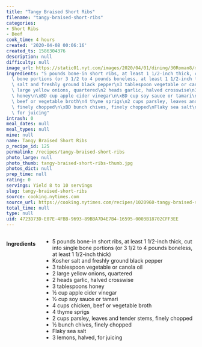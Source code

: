 ```yaml
---
title: "Tangy Braised Short Ribs"
filename: "tangy-braised-short-ribs"
categories:
- Short Ribs
- Beef
cook_time: 4 hours
created: '2020-04-08 00:06:16'
created_ts: 1586304376
description: null
difficulty: null
image_url: https://static01.nyt.com/images/2020/04/01/dining/30Roman8/merlin_170265405_0a959f02-2f74-41cc-aaa8-0308f3619ce9-articleLarge.jpg
ingredients: "5 pounds bone-in short ribs, at least 1 1/2-inch thick, cut into single\
  \ bone portions (or 3 1/2 to 4 pounds boneless, at least 1 1/2-inch thick)\nKosher\
  \ salt and freshly ground black pepper\n3 tablespoon vegetable or canola oil\n2\
  \ large yellow onions, quartered\n2 heads garlic, halved crosswise\n3 tablespoons\
  \ honey\n\xBD cup apple cider vinegar\n\xBD cup soy sauce or tamari\n4 cups chicken,\
  \ beef or vegetable broth\n4 thyme sprigs\n2 cups parsley, leaves and tender stems,\
  \ finely chopped\n\xBD bunch chives, finely chopped\nFlaky sea salt\n3 lemons, halved,\
  \ for juicing"
intrash: 0
meal_dates: null
meal_types: null
mine: null
name: Tangy Braised Short Ribs
p_recipe_id: 125
permalink: /recipes/tangy-braised-short-ribs
photo_large: null
photo_thumb: tangy-braised-short-ribs-thumb.jpg
photos_dict: null
prep_time: null
rating: 0
servings: Yield 8 to 10 servings
slug: tangy-braised-short-ribs
source: cooking.nytimes.com
source_url: https://cooking.nytimes.com/recipes/1020960-tangy-braised-short-ribs?action=click&module=Global%20Search%20Recipe%20Card&pgType=search&rank=1
total_time: null
type: null
uid: 4723D73D-E07E-4FBB-9693-89BBA7D4E7B4-16595-0003B18702CFF3EE
---
```

<div class="large-8 medium-7 columns" id="writeup">	</div><!-- #writeup -->
</div><!-- #row-one -->
<div class="row" id="row-two">	<div class="medium-4 small-5 columns" id="ingredients"><h4>Ingredients</h4><div class="box box-ingredients content"><ul>
<li>5 pounds bone-in short ribs, at least 1 1/2-inch thick, cut into single bone portions (or 3 1/2 to 4 pounds boneless, at least 1 1/2-inch thick)</li>
<li>Kosher salt and freshly ground black pepper</li>
<li>3 tablespoon vegetable or canola oil</li>
<li>2 large yellow onions, quartered</li>
<li>2 heads garlic, halved crosswise</li>
<li>3 tablespoons honey</li>
<li>½ cup apple cider vinegar</li>
<li>½ cup soy sauce or tamari</li>
<li>4 cups chicken, beef or vegetable broth</li>
<li>4 thyme sprigs</li>
<li>2 cups parsley, leaves and tender stems, finely chopped</li>
<li>½ bunch chives, finely chopped</li>
<li>Flaky sea salt</li>
<li>3 lemons, halved, for juicing</li>
</ul>
</div>	</div>	<div class="medium-6 small-7 columns" id="directions">	</div>
